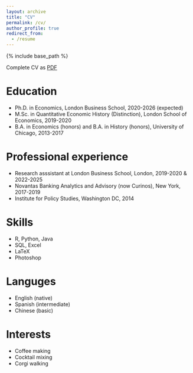 ```yaml
---
layout: archive
title: "CV"
permalink: /cv/
author_profile: true
redirect_from:
  - /resume
---
```


{% include base_path %}

Complete CV as [PDF](https://www.dropbox.com/scl/fi/uheceocapaizkszx9dmac/David_Abraham_CV.pdf?rlkey=fq73jilr4vi2b2e1wvm3vu27p&dl=0)

Education
======
* Ph.D. in Economics, London Business School, 2020-2026 (expected)
* M.Sc. in Quantitative Economic History (Distinction), London School of Economics, 2019-2020
* B.A. in Economics (honors) and B.A. in History (honors), University of Chicago, 2013-2017

Professional experience
======
* Research asssistant at London Business School, London, 2019-2020 & 2022-2025
* Novantas Banking Analytics and Advisory (now Curinos), New York, 2017-2019
* Institute for Policy Studies, Washington DC, 2014
  
Skills
======
* R, Python, Java
* SQL, Excel
* LaTeX
* Photoshop

Languges
======
* English (native)
* Spanish (intermediate)
* Chinese (basic)

Interests
======
* Coffee making
* Cocktail mixing
* Corgi walking

